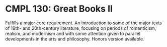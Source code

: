 # CMPL 130: Great Books II

Fulfills a major core requirement. An introduction to some of the major texts of 19th- and 20th-century literature, focusing on periods of romanticism, realism, and modernism and with some attention given to parallel developments in the arts and philosophy. Honors version available.